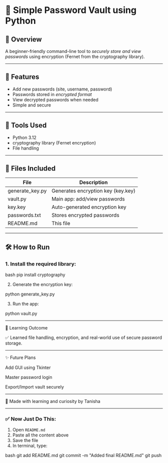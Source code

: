 # 🔐 Simple Password Vault using Python

## 📌 Overview
A beginner-friendly command-line tool to *securely store and view passwords* using encryption (Fernet from the cryptography library).

---

## 🚀 Features
- Add new passwords (site, username, password)
- Passwords stored in *encrypted format*
- View decrypted passwords when needed
- Simple and secure

---

## 🔧 Tools Used
- Python 3.12
- cryptography library (Fernet encryption)
- File handling

---

## 📁 Files Included
| File | Description |
|------|-------------|
| generate_key.py | Generates encryption key (key.key) |
| vault.py | Main app: add/view passwords |
| key.key | Auto-generated encryption key |
| passwords.txt | Stores encrypted passwords |
| README.md | This file |

---

## 🛠 How to Run

### 1. Install the required library:
bash
pip install cryptography

2. Generate the encryption key:

python generate_key.py

3. Run the app:

python vault.py


---

🧠 Learning Outcome

✅ Learned file handling, encryption, and real-world use of secure password storage.


---

✨ Future Plans

Add GUI using Tkinter

Master password login

Export/Import vault securely



---

🤍 Made with learning and curiosity by Tanisha

---

### ✅ Now Just Do This:

1. Open `README.md`  
2. Paste all the content above  
3. Save the file  
4. In terminal, type:

bash
git add README.md
git commit -m "Added final README.md"
git push